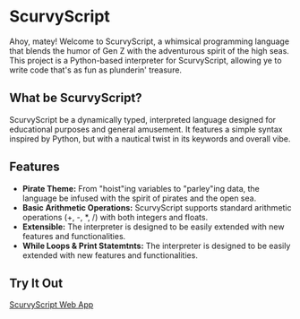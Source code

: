# ScurvyScript

Ahoy, matey! Welcome to ScurvyScript, a whimsical programming language that blends the humor of Gen Z with the adventurous spirit of the high seas. This project is a Python-based interpreter for ScurvyScript, allowing ye to write code that's as fun as plunderin' treasure.

## What be ScurvyScript?

ScurvyScript be a dynamically typed, interpreted language designed for educational purposes and general amusement. It features a simple syntax inspired by Python, but with a nautical twist in its keywords and overall vibe.

## Features

*   **Pirate Theme:** From "hoist"ing variables to "parley"ing data, the language be infused with the spirit of pirates and the open sea.
*   **Basic Arithmetic Operations:** ScurvyScript supports standard arithmetic operations (+, -, \*, /) with both integers and floats.
*   **Extensible:** The interpreter is designed to be easily extended with new features and functionalities.
*   **While Loops & Print Statemtnts:** The interpreter is designed to be easily extended with new features and functionalities.


## Try It Out

[ScurvyScript Web App](https://scurvyscript.onrender.com/)

